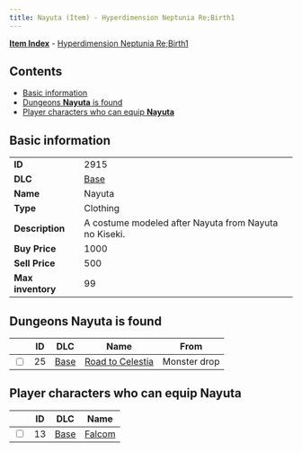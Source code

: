 ```yaml
---
title: Nayuta (Item) - Hyperdimension Neptunia Re;Birth1
---
```


[**Item Index**](/neptunia/rb1/item/index.html) - [Hyperdimension Neptunia Re;Birth1](/neptunia/rb1)

## Contents

- [Basic information](#basic-information)
- [Dungeons **Nayuta** is found](#dungeons-nayuta-is-found)
- [Player characters who can equip **Nayuta**](#player-characters-who-can-equip-nayuta)
## Basic information

|   |   |
| -- | -- |
| **ID** | 2915 |
| **DLC** | [Base](/neptunia/rb1/dlc/1-base.html) |
| **Name** | Nayuta |
| **Type** | Clothing |
| **Description** | A costume modeled after Nayuta from Nayuta no Kiseki. |
| **Buy Price** | 1000 |
| **Sell Price** | 500 |
| **Max inventory** | 99 |


## Dungeons **Nayuta** is found

|    | ID | DLC | Name | From |
| -- | -- | --- | ---- | ---- |
| <input type="checkbox" id="rb1-dungeon-1-25" class="trackbox" /> | 25 | [Base](/neptunia/rb1/dlc/1-base.html) | [Road to Celestia](/neptunia/rb1/dungeon/1-25-road-to-celestia.html) | Monster drop |


## Player characters who can equip **Nayuta**

|    | ID | DLC | Name |
| -- | -- | --- | ---- |
| <input type="checkbox" id="rb1-player-1-13" class="trackbox" /> | 13 | [Base](/neptunia/rb1/dlc/1-base.html) | [Falcom](/neptunia/rb1/player/1-13-falcom.html) |
